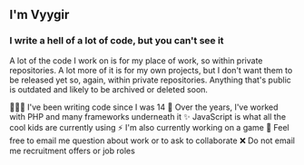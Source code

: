## I'm Vyygir

### I write a hell of a lot of code, but you can't see it

A lot of the code I work on is for my place of work, so within private repositories. A lot more of it is for my own projects, but I don't want them to be released yet so, again, within private repositories. Anything that's public is outdated and likely to be archived or deleted soon.

👨🏻‍💻 I've been writing code since I was 14
💾 Over the years, I've worked with PHP and many frameworks underneath it
✨ JavaScript is what all the cool kids are currently using
⚡️ I'm also currently working on a game
📧 Feel free to email me question about work or to ask to collaborate
❌ Do not email me recruitment offers or job roles
